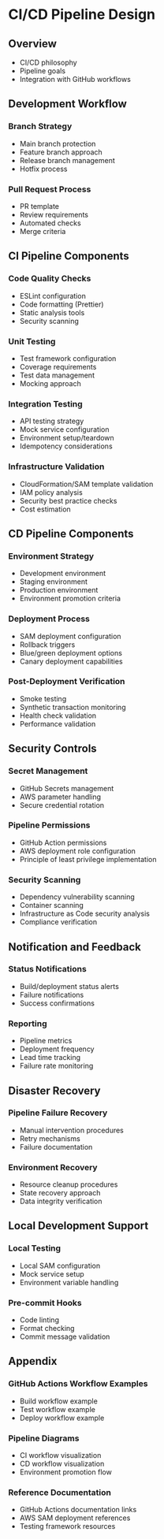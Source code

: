 # CI/CD Pipeline Design

## Overview
- CI/CD philosophy
- Pipeline goals
- Integration with GitHub workflows

## Development Workflow

### Branch Strategy
- Main branch protection
- Feature branch approach
- Release branch management
- Hotfix process

### Pull Request Process
- PR template
- Review requirements
- Automated checks
- Merge criteria

## CI Pipeline Components

### Code Quality Checks
- ESLint configuration
- Code formatting (Prettier)
- Static analysis tools
- Security scanning

### Unit Testing
- Test framework configuration
- Coverage requirements
- Test data management
- Mocking approach

### Integration Testing
- API testing strategy
- Mock service configuration
- Environment setup/teardown
- Idempotency considerations

### Infrastructure Validation
- CloudFormation/SAM template validation
- IAM policy analysis
- Security best practice checks
- Cost estimation

## CD Pipeline Components

### Environment Strategy
- Development environment
- Staging environment
- Production environment
- Environment promotion criteria

### Deployment Process
- SAM deployment configuration
- Rollback triggers
- Blue/green deployment options
- Canary deployment capabilities

### Post-Deployment Verification
- Smoke testing
- Synthetic transaction monitoring
- Health check validation
- Performance validation

## Security Controls

### Secret Management
- GitHub Secrets management
- AWS parameter handling
- Secure credential rotation

### Pipeline Permissions
- GitHub Action permissions
- AWS deployment role configuration
- Principle of least privilege implementation

### Security Scanning
- Dependency vulnerability scanning
- Container scanning
- Infrastructure as Code security analysis
- Compliance verification

## Notification and Feedback

### Status Notifications
- Build/deployment status alerts
- Failure notifications
- Success confirmations

### Reporting
- Pipeline metrics
- Deployment frequency
- Lead time tracking
- Failure rate monitoring

## Disaster Recovery

### Pipeline Failure Recovery
- Manual intervention procedures
- Retry mechanisms
- Failure documentation

### Environment Recovery
- Resource cleanup procedures
- State recovery approach
- Data integrity verification

## Local Development Support

### Local Testing
- Local SAM configuration
- Mock service setup
- Environment variable handling

### Pre-commit Hooks
- Code linting
- Format checking
- Commit message validation

## Appendix

### GitHub Actions Workflow Examples
- Build workflow example
- Test workflow example
- Deploy workflow example

### Pipeline Diagrams
- CI workflow visualization
- CD workflow visualization
- Environment promotion flow

### Reference Documentation
- GitHub Actions documentation links
- AWS SAM deployment references
- Testing framework resources 